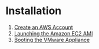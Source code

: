 # Installation

1. [Create an AWS Account](/documentation/installation/aws_account)
1. [Launching the Amazon EC2 AMI](/documentation/installation/launching_appliance)
1. [Booting the VMware Appliance](/documentation/installation/vmware_appliance)
